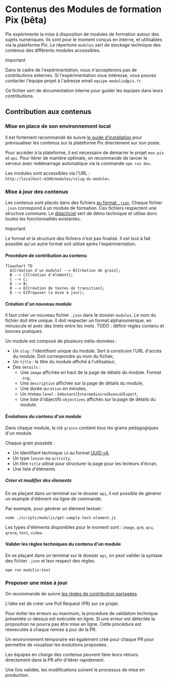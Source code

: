 # Contenus des Modules de formation Pix (bêta)

Pix expérimente la mise à disposition de modules de formation autour des sujets numériques. Ils sont pour le moment conçus en interne, et utilisables via la plateforme Pix. Le répertoire `modules` sert de stockage technique des contenus des différents modules accessibles.

> [!IMPORTANT]
> Dans le cadre de l'expérimentation, nous n'accepterons pas de contributions externes.
> Si l'expérimentation vous intéresse, vous pouvez contacter l'équipe projet à l'adresse email `equipe-modulix@pix.fr`.

Ce fichier sert de documentation interne pour guider les équipes dans leurs contributions.

## Contribution aux contenus

### Mise en place de son environnement local

Il est fortement recommandé de suivre [le guide d'installation](/INSTALLATION.md) pour prévisualiser les contenus sur la plateforme Pix directement sur son poste.

Pour accéder à la plateforme, il est nécessaire de démarrer le projet `mon-pix` et `api`. Pour itérer de manière optimale, on recommande de lancer le serveur avec redémarrage automatique via la commande `npm run dev`.

Les modules sont accessibles via l'URL : `http://localhost:4200/modules/<slug-du-module>`.

### Mise à jour des contenus

Les contenus sont placés dans des fichiers [au format `.json`](http://www.json.org/json-fr.html). Chaque fichier `.json` correspond à un module de formation. Ces fichiers respectent une structure commune. Le [didacticiel](./modules/didacticiel-modulix.json) sert de démo technique et utilise donc toutes les fonctionnalités existantes.

> [!IMPORTANT]
> Le format et la structure des fichiers n'est pas finalisé. Il est tout à fait possible qu'un autre format soit utilisé après l'expérimentation.

#### Procédure de contribution au contenu

```mermaid
flowchart TD
  A[Création d'un module] --> B[Création de grain];
  B --> C[Création d'élément];
  C --> C;
  B --> B;
  B --> D[Création de textes de transition];
  D --> E[Proposer la mise à jour];
```

#### Création d'un nouveau module

Il faut créer un nouveau fichier `.json` dans le dossier `modules`. Le nom du fichier doit être unique. Il doit respecter un format alphanumérique, en minuscule et avec des tirets entre les mots. TODO : définir règles contenu et bonnes pratiques.

Un module est composé de plusieurs méta-données :
- Un `slug` : l'identifiant unique du module. Sert à construire l'URL d'accès du module. Doit correspondre au nom du fichier,
- Un `title` : le titre du module affiché à l'utilisateur,
- Des `details` :
  * Une `image` affichée en haut de la page de détails du module. Format `.svg`,
  * Une `description` affichée sur la page de détails du module,
  * Une durée `duration` en minutes,
  * Un niveau `level` : `Débutant`/`Intermédiaire`/`Avancé`/`Expert`,
  * Une liste d'objectifs `objectives` affichés sur la page de détails du module.

#### Évolutions du contenu d'un module

Dans chaque module, la clé `grains` contient tous les grains pédagogiques d'un module.

Chaque grain possède :
- Un identifiant technique `id` au format [UUID v4](https://www.uuidgenerator.net/version4),
- Un type `lesson` ou `activity`,
- Un titre `title` utilisé pour structurer la page pour les lecteurs d'écran,
- Une liste d'éléments

##### Créer et modifier des élements

En se plaçant dans un terminal sur le dossier `api`, il est possible de générer un example d'élément via ligne de commande.

Par exemple, pour générer un élément textuel :
```shell
node ./scripts/modulix/get-sample-text-element.js
```

Les types d'éléments disponibles pour le moment sont :  `image`, `qcm`, `qcu`, `qrocm`, `text`, `video`.

#### Valider les règles techniques du contenu d'un module

En se plaçant dans un terminal sur le dossier `api`, on peut valider la syntaxe des fichier `.json` et leur respect des règles.

```shell
npm run modulix:test
```

### Proposer une mise à jour

On recommande de suivre [les règles de contribution partagées](/CONTRIBUTING.md).

L'idée est de créer une Pull Request (PR) sur ce projet.

Pour éviter les erreurs au maximum, la procédure de validation technique présentée ci-dessus est exécutée en ligne. Si une erreur est détectée la proposition ne pourra pas être mise en ligne. Cette procédure est réexecutée à chaque remise à jour de la PR.

Un environnement temporaire est également créé pour chaque PR pour permettre de visualiser les évolutions proposées.

Les équipes en charge des contenus peuvent faire leurs retours directement dans la PR afin d'itérer rapidement.

Une fois validée, les modifications suivent le processus de mise en production.

